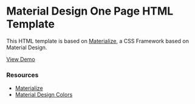 <h1>Material Design One Page HTML Template</h1>
<p>This HTML template is based on <a href="http://materializecss.com/">Materialize</a>, a CSS Framework based on Material Design.</p>
<a href="https://rhyanvargas.github.io/materialize-css__theme/">View Demo</a>
<br/>

<h3>Resources</h3>
<ul>
    <li><a href="http://materializecss.com/">Materialize</a></li>
    <li><a href="http://www.materialpalette.com/">Material Design Colors</a></li>
</ul>
